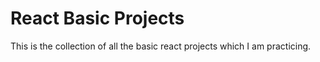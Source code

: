# React Basic Projects

This is the collection of all the basic react projects which I am practicing.
